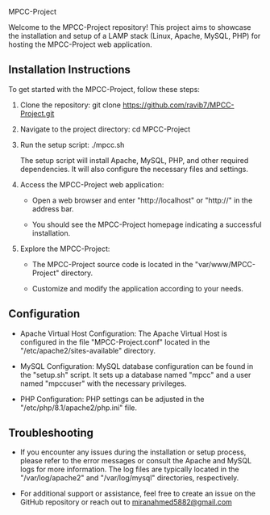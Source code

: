 MPCC-Project

Welcome to the MPCC-Project repository! This project aims to showcase the installation and setup of a LAMP stack (Linux, Apache, MySQL, PHP) for hosting the MPCC-Project web application.

Installation Instructions
-------------------------

To get started with the MPCC-Project, follow these steps:

1. Clone the repository:
   git clone https://github.com/ravib7/MPCC-Project.git

2. Navigate to the project directory:
   cd MPCC-Project

3. Run the setup script:
   ./mpcc.sh

   The setup script will install Apache, MySQL, PHP, and other required dependencies. It will also configure the necessary files and settings.

4. Access the MPCC-Project web application:
   - Open a web browser and enter "http://localhost" or "http://<server-ip>" in the address bar.

   - You should see the MPCC-Project homepage indicating a successful installation.

5. Explore the MPCC-Project:
   - The MPCC-Project source code is located in the "var/www/MPCC-Project" directory.

   - Customize and modify the application according to your needs.

Configuration
-------------

- Apache Virtual Host Configuration: The Apache Virtual Host is configured in the file "MPCC-Project.conf" located in the "/etc/apache2/sites-available" directory.

- MySQL Configuration: MySQL database configuration can be found in the "setup.sh" script. It sets up a database named "mpcc" and a user named "mpccuser" with the necessary privileges.

- PHP Configuration: PHP settings can be adjusted in the "/etc/php/8.1/apache2/php.ini" file.

Troubleshooting
---------------

- If you encounter any issues during the installation or setup process, please refer to the error messages or consult the Apache and MySQL logs for more information. The log files are typically located in the "/var/log/apache2" and "/var/log/mysql" directories, respectively.

- For additional support or assistance, feel free to create an issue on the GitHub repository or reach out to miranahmed5882@gmail.com
